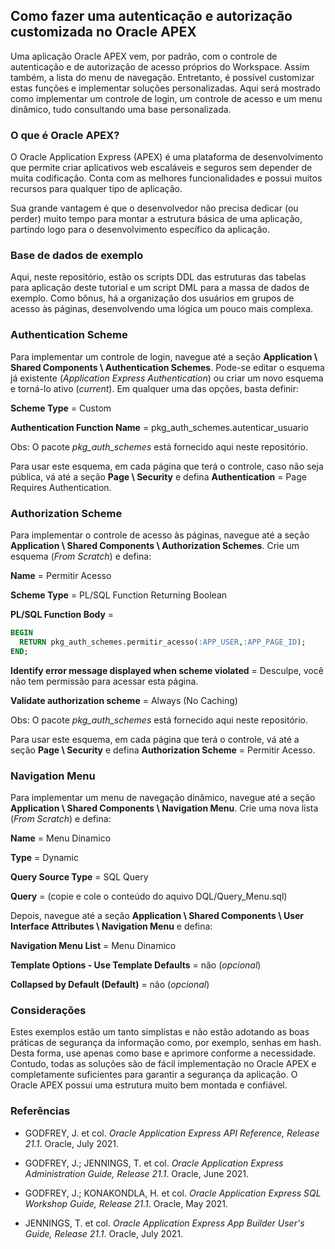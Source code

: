 ## Como fazer uma autenticação e autorização customizada no Oracle APEX

Uma aplicação Oracle APEX vem, por padrão, com o controle de autenticação e de autorização de acesso próprios do Workspace. Assim também, a lista do menu de navegação. Entretanto, é possível customizar estas funções e implementar soluções personalizadas. Aqui será mostrado como implementar um controle de login, um controle de acesso e um menu dinâmico, tudo consultando uma base personalizada.

### O que é Oracle APEX?

O Oracle Application Express (APEX) é uma plataforma de desenvolvimento que permite criar aplicativos web escaláveis e seguros sem depender de muita codificação. Conta com as melhores funcionalidades e possui muitos recursos para qualquer tipo de aplicação.

Sua grande vantagem é que o desenvolvedor não precisa dedicar (ou perder) muito tempo para montar a estrutura básica de uma aplicação, partindo logo para o desenvolvimento específico da aplicação.

### Base de dados de exemplo

Aqui, neste repositório, estão os scripts DDL das estruturas das tabelas para aplicação deste tutorial e um script DML para a massa de dados de exemplo. Como bônus, há a organização dos usuários em grupos de acesso às páginas, desenvolvendo uma lógica um pouco mais complexa.

### Authentication Scheme

Para implementar um controle de login, navegue até a seção **Application \ Shared Components \ Authentication Schemes**. Pode-se editar o esquema já existente (*Application Express Authentication*) ou criar um novo esquema e torná-lo ativo (*current*). Em qualquer uma das opções, basta definir:

**Scheme Type** = Custom

**Authentication Function Name** = pkg_auth_schemes.autenticar_usuario

Obs: O pacote *pkg_auth_schemes* está fornecido aqui neste repositório.

Para usar este esquema, em cada página que terá o controle, caso não seja pública, vá até a seção **Page \ Security** e defina **Authentication** = Page Requires Authentication.

### Authorization Scheme

Para implementar o controle de acesso às páginas, navegue até a seção **Application \ Shared Components \ Authorization Schemes**. Crie um esquema (*From Scratch*) e defina:

**Name** = Permitir Acesso

**Scheme Type** = PL/SQL Function Returning Boolean

**PL/SQL Function Body** = 

```sql
BEGIN
  RETURN pkg_auth_schemes.permitir_acesso(:APP_USER,:APP_PAGE_ID);
END;
```

**Identify error message displayed when scheme violated** = Desculpe, você não tem permissão para acessar esta página.

**Validate authorization scheme** = Always (No Caching)

Obs: O pacote *pkg_auth_schemes* está fornecido aqui neste repositório.

Para usar este esquema, em cada página que terá o controle, vá até a seção **Page \ Security** e defina **Authorization Scheme** = Permitir Acesso.

### Navigation Menu

Para implementar um menu de navegação dinâmico, navegue até a seção **Application \ Shared Components \ Navigation Menu**. Crie uma nova lista (*From Scratch*) e defina:

**Name** = Menu Dinamico

**Type** = Dynamic

**Query Source Type** = SQL Query

**Query** = (copie e cole o conteúdo do aquivo DQL/Query_Menu.sql)

Depois, navegue até a seção **Application \ Shared Components \ User Interface Attributes \ Navigation Menu** e defina:

**Navigation Menu List** = Menu Dinamico

**Template Options - Use Template Defaults** = não (*opcional*)

**Collapsed by Default (Default)** = não (*opcional*)

### Considerações

Estes exemplos estão um tanto simplistas e não estão adotando as boas práticas de segurança da informação como, por exemplo, senhas em hash. Desta forma, use apenas como base e aprimore conforme a necessidade. Contudo, todas as soluções são de fácil implementação no Oracle APEX e completamente suficientes para garantir a segurança da aplicação. O Oracle APEX possui uma estrutura muito bem montada e confiável.

### Referências

- GODFREY, J. et col. *Oracle Application Express API Reference, Release 21.1*. Oracle, July 2021.

- GODFREY, J.; JENNINGS, T. et col. *Oracle Application Express Administration Guide, Release 21.1*. Oracle, June 2021.

- GODFREY, J.; KONAKONDLA, H. et col. *Oracle Application Express SQL Workshop Guide, Release 21.1*. Oracle, May 2021.

- JENNINGS, T. et col. *Oracle Application Express App Builder User's Guide, Release 21.1*. Oracle, July 2021.
